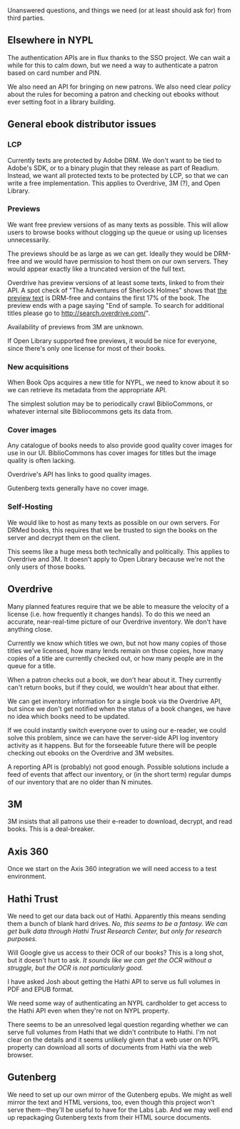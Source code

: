 Unanswered questions, and things we need (or at least should ask for) from third parties.

## Elsewhere in NYPL

The authentication APIs are in flux thanks to the SSO project. We can
wait a while for this to calm down, but we need a way to authenticate
a patron based on card number and PIN.

We also need an API for bringing on new patrons. We also need clear
_policy_ about the rules for becoming a patron and checking out ebooks
without ever setting foot in a library building.

## General ebook distributor issues

### LCP

Currently texts are protected by Adobe DRM. We don't want to be tied
to Adobe's SDK, or to a binary plugin that they release as part of
Readium. Instead, we want all protected texts to be protected by LCP,
so that we can write a free implementation. This applies to Overdrive,
3M (?), and Open Library.

### Previews

We want free preview versions of as many texts as possible. This will
allow users to browse books without clogging up the queue or using up
licenses unnecessarily.

The previews should be as large as we can get. Ideally they would be
DRM-free and we would have permission to host them on our own
servers. They would appear exactly like a truncated version of the
full text.

Overdrive has preview versions of at least some texts, linked to from
their API. A spot check of "The Adventures of Sherlock Holmes" shows
that [the preview
text](http://excerpts.contentreserve.com/FormatType-410/2389-1/76C/1B7/D0/AdventuresofSherlockHolmes9781620115091.epub)
is DRM-free and contains the first 17% of the book. The preview ends
with a page saying "End of sample. To search for additional titles
please go to http://search.overdrive.com/".

Availability of previews from 3M are unknown.

If Open Library supported free previews, it would be nice for
everyone, since there's only one license for most of their books.

### New acquisitions

When Book Ops acquires a new title for NYPL, we need to know about it so we can retrieve its metadata from the appropriate API.

The simplest solution may be to periodically crawl BiblioCommons, or whatever internal site Bibliocommons gets its data from.

### Cover images

Any catalogue of books needs to also provide good quality cover images for use in our UI. BiblioCommons has cover images for titles but the image quality is often lacking.

Overdrive's API has links to good quality images.

Gutenberg texts generally have no cover image.

### Self-Hosting

We would like to host as many texts as possible on our own servers. For DRMed books, this requires that we be trusted to sign the books on the server and decrypt them on the client. 

This seems like a huge mess both technically and politically. This applies to Overdrive and 3M. It doesn't apply to Open Library because we're not the only users of those books.

## Overdrive

Many planned features require that we be able to measure the velocity
of a license (i.e. how frequently it changes hands). To do this we
need an accurate, near-real-time picture of our Overdrive
inventory. We don't have anything close.

Currently we know which titles we own, but not how many copies of
those titles we've licensed, how many lends remain on those copies,
how many copies of a title are currently checked out, or how many
people are in the queue for a title.

When a patron checks out a book, we don't hear about it. They
currently can't return books, but if they could, we wouldn't hear
about that either.

We can get inventory information for a single book via the Overdrive
API, but since we don't get notified when the status of a book
changes, we have no idea which books need to be updated.

If we could instantly switch everyone over to using our e-reader, we
could solve this problem, since we can have the server-side API log
inventory activity as it happens. But for the forseeable future there
will be people checking out ebooks on the Overdrive and 3M websites.

A reporting API is (probably) not good enough. Possible solutions
include a feed of events that affect our inventory, or (in the short
term) regular dumps of our inventory that are no older than N minutes.

## 3M

3M insists that all patrons use their e-reader to download, decrypt, and read books. This is a deal-breaker.

## Axis 360

Once we start on the Axis 360 integration we will need access to a test environment.

## Hathi Trust

We need to get our data back out of Hathi. Apparently this means
sending them a bunch of blank hard drives. _No, this seems to be a fantasy. We can get bulk data through Hathi Trust Research Center, but only for research purposes._

Will Google give us access to their OCR of our books? This is a long
shot, but it doesn't hurt to ask. _It sounds like we can get the OCR without a struggle, but the OCR is not particularly good._

I have asked Josh about getting the Hathi API to serve us full volumes in PDF and EPUB format.

We need some way of authenticating an NYPL cardholder to get access to the Hathi API even when they're not on NYPL property.

There seems to be an unresolved legal question regarding whether we can serve full volumes from Hathi that we didn't contribute to Hathi. I'm not clear on the details and it seems unlikely given that a web user on NYPL property can download all sorts of documents from Hathi via the web browser.

## Gutenberg

We need to set up our own mirror of the Gutenberg epubs. We might as
well mirror the text and HTML versions, too, even though this project
won't serve them--they'll be useful to have for the Labs Lab. And we may well end up repackaging Gutenberg texts from their HTML source documents.